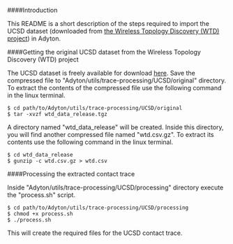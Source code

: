 ####Introduction

This README is a short description of the steps required to import the UCSD dataset (downloaded from [the Wireless Topology Discovery (WTD) project](http://sysnet.ucsd.edu/wtd/)) in Adyton.


####Getting the original UCSD dataset from the Wireless Topology Discovery (WTD) project

The UCSD dataset is freely available for download [here](http://sysnet.ucsd.edu/wtd/data_download/wtd_data_release.tgz).
Save the compressed file to "Adyton/utils/trace-processing/UCSD/original" directory.
To extract the contents of the compressed file use the following command in the linux terminal.
```
$ cd path/to/Adyton/utils/trace-processing/UCSD/original
$ tar -xvzf wtd_data_release.tgz
```
A directory named "wtd_data_release" will be created.
Inside this directory, you will find another compressed file named "wtd.csv.gz".
To extract its contents use the following command in the linux terminal.
```
$ cd wtd_data_release
$ gunzip -c wtd.csv.gz > wtd.csv
```


####Processing the extracted contact trace

Inside "Adyton/utils/trace-processing/UCSD/processing" directory execute the "process.sh" script.
```
$ cd path/to/Adyton/utils/trace-processing/UCSD/processing
$ chmod +x process.sh
$ ./process.sh
```
This will create the required files for the UCSD contact trace.
